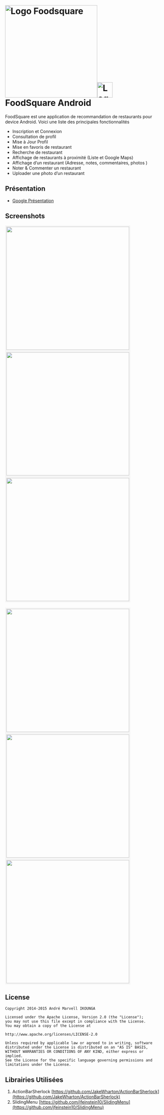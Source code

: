 <img src="https://s-media-cache-ak0.pinimg.com/originals/c2/e1/54/c2e154c9bad81674be411bc67d3bf081.jpg" alt="Logo Foodsquare" width="300px"/><img src="http://upload.wikimedia.org/wikipedia/commons/thumb/d/d7/Android_robot.svg/511px-Android_robot.svg.png" alt="Logo Foodsquare" width="50px"/>
FoodSquare Android
========================
FoodSquare est une application de recommandation de restaurants pour device Android.
Voici une liste des principales fonctionnalités
* Inscription et Connexion
* Consultation de profil
* Mise à Jour Profil
* Mise en favoris de restaurant
* Recherche de restaurant
* Affichage de restaurants à proximité (Liste et Google Maps)
* Affichage d’un restaurant (Adresse, notes, commentaires, photos )
* Noter & Commenter un restaurant
* Uploader une photo d’un restaurant

## Présentation

* [Google Présentation](https://docs.google.com/presentation/d/12rFdgN0MJj2qub8wANnTufOxT141CV3ejXnqRMVhoJg/edit?usp=sharing)

## Screenshots

<img src="https://s-media-cache-ak0.pinimg.com/736x/4b/c9/ce/4bc9cee4ea99dc5060dd5cd4e8003ec9.jpg" height="400px" style="border : solid whitesmoke 4px">&nbsp;&nbsp;&nbsp;
<img src="https://s-media-cache-ak0.pinimg.com/236x/1f/05/00/1f050076ec67063a84d7d05456900448.jpg" height="400px" style="border : solid whitesmoke 4px">&nbsp;&nbsp;&nbsp;
<img src="https://s-media-cache-ak0.pinimg.com/736x/65/0f/35/650f353a976b96f4bafbf1e00603c9a4.jpg" height="400px" style="border : solid whitesmoke 4px">&nbsp;&nbsp;&nbsp;<br><br>
<img src="https://s-media-cache-ak0.pinimg.com/236x/b7/7d/1b/b77d1b06d7774dd70e2b694b37c78313.jpg" height="400px" style="border : solid whitesmoke 4px">&nbsp;&nbsp;&nbsp;
<img src="https://s-media-cache-ak0.pinimg.com/736x/09/8f/dd/098fdd0340e4aec6b996dd5f2470d2a1.jpg" height="400px" style="border : solid whitesmoke 4px">&nbsp;&nbsp;&nbsp;
<img src="https://s-media-cache-ak0.pinimg.com/236x/27/cb/98/27cb9840382755c94b2fe64015a1aab3.jpg" height="400px" style="border : solid whitesmoke 4px">&nbsp;&nbsp;&nbsp;

## License

    Copyright 2014-2015 André Marvell IKOUNGA
    
    Licensed under the Apache License, Version 2.0 (the "License");
    you may not use this file except in compliance with the License.
    You may obtain a copy of the License at
    
    http://www.apache.org/licenses/LICENSE-2.0
    
    Unless required by applicable law or agreed to in writing, software
    distributed under the License is distributed on an "AS IS" BASIS,
    WITHOUT WARRANTIES OR CONDITIONS OF ANY KIND, either express or implied.
    See the License for the specific language governing permissions and
    limitations under the License.

## Librairies Utilisées

1. ActionBarSherlock [https://github.com/JakeWharton/ActionBarSherlock](https://github.com/JakeWharton/ActionBarSherlock)
2. SlidingMenu [https://github.com/jfeinstein10/SlidingMenu](https://github.com/jfeinstein10/SlidingMenu)

